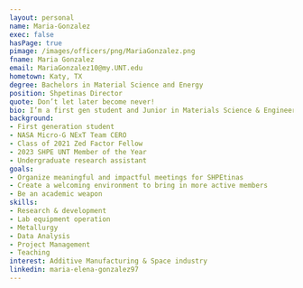 ```yaml
---
layout: personal
name: Maria-Gonzalez
exec: false
hasPage: true
pimage: /images/officers/png/MariaGonzalez.png
fname: Maria Gonzalez
email: MariaGonzalez10@my.UNT.edu
hometown: Katy, TX
degree: Bachelors in Material Science and Energy
position: Shpetinas Director
quote: Don’t let later become never! 
bio: I’m a first gen student and Junior in Materials Science & Engineering. I grew up playing music, acting in theatre and volunteering with foster kids. Those experiences have helped me learn the discipline and joy that comes with following your passions as well as the impact of being supported by a community of likeminded people. Today, I am working to help the community that has impacted me the most grow through my position as SHPEtinas director. I have 1 fellowship, 1 co-op and 2 internships under my belt and hope to use the knowledge and skills I’ve learned to help our SHPEtinas tap into their full potential. 
background: 
- First generation student
- NASA Micro-G NExT Team CERO 
- Class of 2021 Zed Factor Fellow 
- 2023 SHPE UNT Member of the Year 
- Undergraduate research assistant
goals:
- Organize meaningful and impactful meetings for SHPEtinas 
- Create a welcoming environment to bring in more active members 
- Be an academic weapon
skills:
- Research & development
- Lab equipment operation 
- Metallurgy
- Data Analysis 
- Project Management
- Teaching 
interest: Additive Manufacturing & Space industry
linkedin: maria-elena-gonzalez97
---
```

